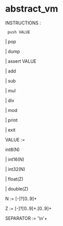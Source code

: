 # abstract_vm

INSTRUCTIONS :

     push VALUE
     
| pop

| dump

| assert VALUE

| add

| sub

| mul

| div

| mod

| print

| exit

VALUE :=

int8(N)

| int16(N)

| int32(N)

| float(Z)

| double(Z)

N := [-]?[0..9]+

Z := [-]?[0..9]+.[0..9]+

SEPARATOR := '\n'+
